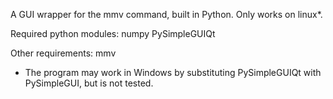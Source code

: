 A GUI wrapper for the mmv command, built in Python. Only works on linux*.

Required python modules:
  numpy
  PySimpleGUIQt

Other requirements:
  mmv

* The program may work in Windows by substituting PySimpleGUIQt with PySimpleGUI, but is not tested.
